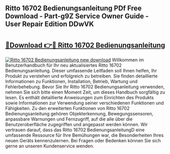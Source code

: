 ## Ritto 16702 Bedienungsanleitung PDf Free Download - Part-g9Z Service Owner Guide - User Repair Edition DDwVK

# <h2><a href="http://df38l0y.blite.top/?on=Ritto+16702+Bedienungsanleitung">🔗Download 👉🔴 Ritto 16702 Bedienungsanleitung</a></h2>

[![Ritto 16702 Bedienungsanleitung new download](https://i.imgur.com/lujVjoI.png)](http://df38l0y.blite.top/?on=Ritto+16702+Bedienungsanleitung)
Willkommen im Benutzerhandbuch für Ihr neu aktualisiertes Ritto 16702 Bedienungsanleitung. Dieser umfassende Leitfaden soll Ihnen helfen, Ihr Produkt zu verstehen und erfolgreich zu betreiben. Sie finden detaillierte Informationen zu Funktionen, Installation, Betrieb, Wartung und Fehlerbehebung. Bevor Sie Ihr Ritto 16702 Bedienungsanleitung verwenden, nehmen Sie sich bitte einen Moment Zeit, um dieses Handbuch sorgfältig zu lesen. Es enthält detaillierte Anweisungen zum Einrichten des Produkts sowie Informationen zur Verwendung seiner verschiedenen Funktionen und Fähigkeiten. Zu den erweiterten Funktionen von Ritto 16702 Bedienungsanleitung gehören Objekterkennung, Bewegungssensoren, anpassbare Warnungen und Fernzugriff, auf die alle über die Benutzeroberfläche zugegriffen und angepasst werden können. Wir vertrauen darauf, dass das Ritto 16702 BedienungsanleitungD eine umfassende Ressource für Ihre Bemühungen war, die Besonderheiten Ihres neuen Geräts kennenzulernen. Bei Fragen oder Bedenken können Sie sich gerne an unseren Kundenservice wenden.
